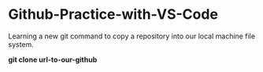 # Github-Practice-with-VS-Code

<p>
Learning a new git command to copy a repository into our local machine file system. 
</p>

<p>
    <strong>
        git clone url-to-our-github
    </strong>
</p>